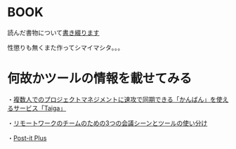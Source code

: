 BOOK
====

読んだ書物について[書き綴ります](https://github.com/kou-ishizaki/BOOK/wiki/読んだ書物について綴ります)

性懲りも無くまた作ってシマイマシタ。。。

何故かツールの情報を載せてみる
====

・[複数人でのプロジェクトマネジメントに速攻で同期できる「かんばん」を使えるサービス「Taiga」](http://gigazine.net/news/20141015-taiga-io/)

・[リモートワークのチームのための3つの会議シーンとツールの使い分け](http://kuranuki.sonicgarden.jp/2014/10/sgmeeting.html)

・[Post-it Plus](http://gigazine.net/news/20140929-post-it-plus/)
